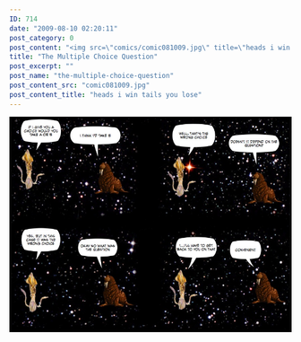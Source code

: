 ```yaml
---
ID: 714
date: "2009-08-10 02:20:11"
post_category: 0
post_content: "<img src=\"comics/comic081009.jpg\" title=\"heads i win tails you lose\" />"
title: "The Multiple Choice Question"
post_excerpt: ""
post_name: "the-multiple-choice-question"
post_content_src: "comic081009.jpg"
post_content_title: "heads i win tails you lose"
---
```



[![heads i win tails you lose](/comics-hi-res/comic081009.jpg)](/comics-hi-res/comic081009.jpg)
